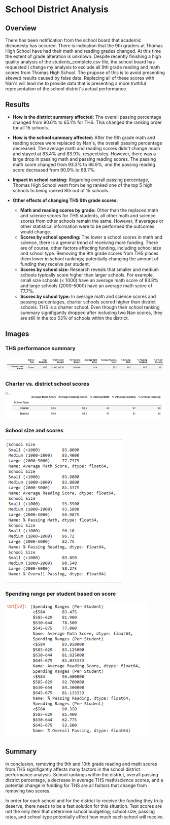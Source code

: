 # School District Analysis

## Overview
There has been notification from the school board that academic dishonesty has occured. There is indication that the 9th graders at Thomas High School have had their math and reading grades changed. At this time the extent of grade alteration is unknown. Despite recently finishing a high quality analysis of the students_complete.csv file, the school board has requested I change my analysis to exclude all 9th grade reading and math scores from Thomas High School. The prupose of this is to avoid presenting skewed results caused by false data. Replacing all of these scores with Nan's will lead me to provide data that is presenting a more truthful representation of the school district's actual performance. 

## Results
  * **How is the district summary affected:** The overall passing percentage changed from 90.6% to 65.1% for THS. This changed the ranking order for all 15 schools.
  * **How is the school summary affected:** After the 9th grade math and reading scores were replaced by Nan's, the overall passing percentage decreased. 
  The average math and reading scores didn't change much and stayed at 83.4% and 83.9%, respectivley. However, there was a large drop in passing math and passing reading scores.     The passing math score changed from 93.3% to 66.9%, and the passing reading score decreased from 90.9% to 69.7%.
  * **Impact in school ranking:** Regarding overall passing percentage, Thomas High School went from being ranked one of the top 5 high schools to being ranked 8th out of 15 schools.

* **Other effects of changing THS 9th grade scores:**
  * **Math and reading scores by grade:** Other than the replaced math and science scores for THS students, all other math and science scores from other schools remain the same. However, if averages or other statistical information were to be performed the outcomes would change. 
   * **Scores by school spending:** The lower a school scores in math and science, there is a general trend of receiving more funding. There are of course, other factors affecting funding, including school size and school type. Removing the 9th grade scores from THS places them lower in school rankings; potentially changing the amount of funding they receive per student.
  * **Scores by school size:** Research reveals that smaller and medium schools typically score higher than larger schools. For example, small size schools (< 1000) have an average math score of 83.8% and large schools (2000-5000) have an average math score of 77.7%. 
  * **Scores by school type:** In average math and science scores and passing percentages, charter schools scored higher than district schools. THS is a charter school. Even though their school ranking summary signifigantly dropped after including two Nan scores, they are still in the top 53% of schools within the district.

## Images

### THS performance summary
![A](https://github.com/wolfi584/School_District_Analysis/blob/main/Resources/THS%20school%20stats.PNG?raw=true)
### Charter vs. district school scores
![B](https://github.com/wolfi584/School_District_Analysis/blob/main/Resources/district%20vs.%20charter%20schools.PNG?raw=true)
### School size and scores
![C](https://github.com/wolfi584/School_District_Analysis/blob/main/Resources/school%20size%20and%20scores.PNG?raw=true)
### Spending range per student based on score
![E](https://github.com/wolfi584/School_District_Analysis/blob/main/Resources/spending%20ranges%20per%20student.PNG?raw=true)

## Summary
In conclusion, removing the 9th and 10th grade reading and math scores from THS signifigantly affects many factors in the school district performance analysis. School rankings within the district, overall passing district percentage, a decrease in average THS math/science scores, and a potential change in funding for THS are all factors that change from removing two scores.

In order for each school and for the district to receive the funding they truly deserve, there needs to be a fast solution for this situation. Test scores are not the only item that determine school budgeting; school size, passing rates, and school type potentially affect how much each school will receive. 
